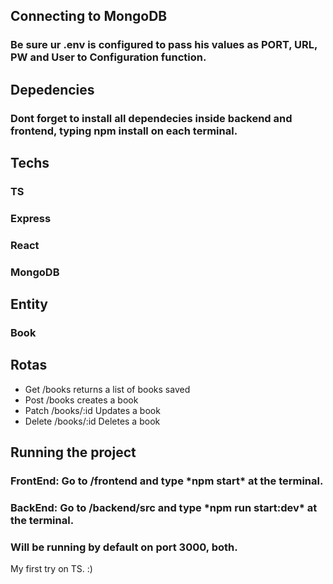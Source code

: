 <div>
  <h2> Connecting to MongoDB </h2>
    <h3> Be sure ur .env is configured to pass his values as PORT, URL, PW and User to Configuration function.</h3>
  <h2> Depedencies </h2>
  <h3> Dont forget to install all dependecies inside backend and frontend, typing npm install on each terminal.</h3>
</div>

<div>
  <h2> Techs </h2>
    <h3> TS</h3>
    <h3> Express </h3>
    <h3> React </h3>
    <h3> MongoDB</h3>
</div>

<div>
  <h2> Entity </h2>
    <h3> Book </h3>
</div>

<div>
  <h2> Rotas </h2>
    <ul>
      <li> Get /books returns a list of books saved</li>
      <li> Post /books creates a book</li>
      <li> Patch /books/:id Updates a book</li>
      <li> Delete /books/:id Deletes a book </li>
    </ul>
</div>

<div>
  <h2>Running the project </h2>
    <h3> FrontEnd: Go to /frontend and type *npm start* at the terminal.</h3>
    <h3> BackEnd: Go to /backend/src and type *npm run start:dev* at the terminal.</h3>
    <h3> Will be running by default on port 3000, both.</h3>
</div>


<p> My first try on TS. :) </p>
